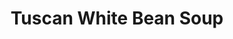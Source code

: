 ---
layout: recipe
title: Tuscan White Bean Soup
description: A hearty and creamy white bean soup packed with protein and fiber!
prep_time: 10 minutes
cook_time: 20 minutes
servings: 4
category: Soup
effort: low
duration: minutes
source: Choosing Chia

ingredients: |
  - 2 tbsp olive oil
  - 3 shallots, finely chopped
  - 2 garlic cloves, chopped
  - 1 large carrot, chopped
  - 1 large celery stalk, chopped
  - 1 19oz can cannellini beans
  - 1 sprig rosemary
  - 1/2 tsp herbs de provence (can sub some dried thyme or oregano)
  - 1/2 tsp red chili flakes (optional for spice)
  - 1 litre low-sodium vegetable broth
  - Salt & pepper to taste
  - 1 cup kale, stems removed and chopped

instructions: |
  1. Heat the olive oil in a large pot then add the shallots and a pinch of salt, letting cook on medium heat for 1-2 minutes, then add the garlic and cook for another minute.
  2. Add the chopped carrots and celery and cook on medium-high heat for 5 minutes until the veggies are tender.
  3. Add the cannellini beans, sprig of rosemary, herbs de provence, chili flakes, and vegetable broth. Bring everything to a boil, then reduce heat to low and cover to let simmer for 15 minutes.
  4. Remove the sprig of rosemary and transfer 1/3 of the soup to a blender (can alternatively use a hand blender) and blend until smooth. Add back to the soup and mix together.
  5. Add the kale to the soup and stir until wilted.
  6. Serve this soup with some freshly chopped herbs and a sprinkle of chili flakes if desired.

notes: |
  - Preheat your pot on the stove before adding the oil. This will help prevent anything from sticking to the pot.
  - Use shallots rather than cooking onions in this recipe. Shallots are sweeter in flavor and have a buttery element to them, which results in a more delicious soup!
  - Don't skip browning the veggies in the pan. This helps to build flavor in the soup.
  - You don't have to blend any of this soup, but blending 1/3 of the soup helps result in a creamier soup. Blended or not, this soup is delicious either way!
  - This recipe calls for cannellini beans, but you can substitute any white bean if needed.
---